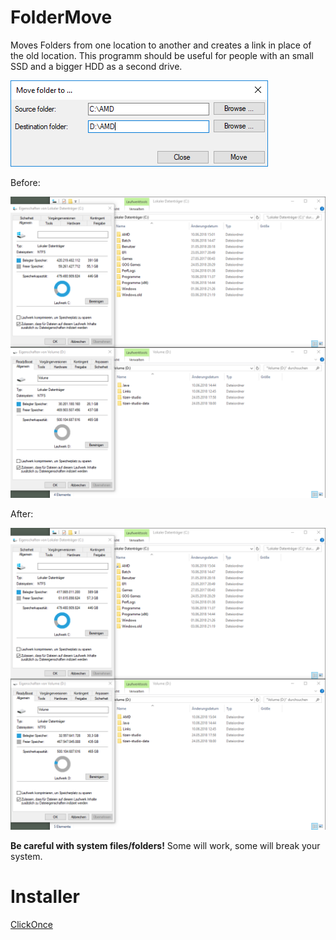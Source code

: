 # FolderMove
Moves Folders from one location to another and creates a link in place of the old location.
This programm should be useful for people with an small SSD and a bigger HDD as a second drive.

![Screenshot](Screenshots/Screenshot1.png)

Before:

![Screenshot](Screenshots/before.png)

After:

![Screenshot](Screenshots/after.png)

**Be careful with system files/folders!** Some will work, some will break your system.

# Installer

[ClickOnce](https://raw.githubusercontent.com/Zergie/FolderMove/master/ClickOnce/setup.exe)